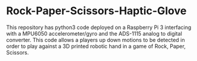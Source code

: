 # Rock-Paper-Scissors-Haptic-Glove

This repository has python3 code deployed on a Raspberry Pi 3 interfacing with a MPU6050 accelerometer/gyro and the ADS-1115 analog to digital converter.  This code allows a players up down motions to be detected in order to play against a 3D printed robotic hand in a game of Rock, Paper, Scissors.   
